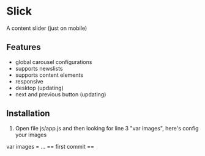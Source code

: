 Slick
==================

A content slider (just on mobile)

Features
------------

* global carousel configurations
* supports newslists
* supports content elements
* responsive
* desktop (updating)
* next and previous button (updating)

Installation
------------

1. Open file js/app.js and then looking for line 3 "var images", here's config your images

var images = ...
== first commit ==